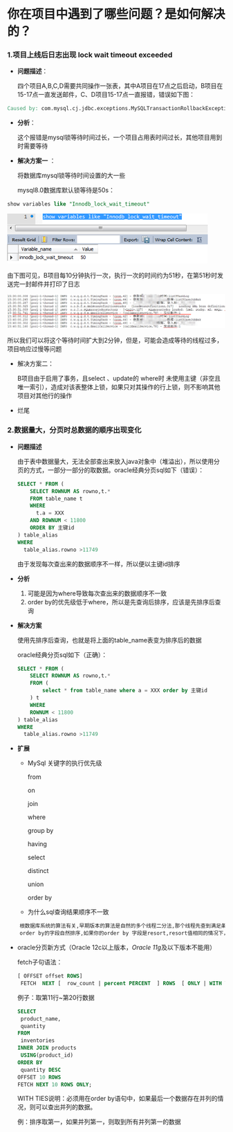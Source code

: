 # 你在项目中遇到了哪些问题？是如何解决的？

### 1.项目上线后日志出现 lock wait timeout exceeded

- **问题描述**：

  四个项目A,B,C,D需要共同操作一张表，其中A项目在17点之后启动，B项目在15-17点一直发送邮件，C、D项目15-17点一直报错，错误如下图：

```verilog
Caused by: com.mysql.cj.jdbc.exceptions.MySQLTransactionRollbackException: Lock wait timeout exceeded; try restarting transaction
```

- **分析**：

  这个报错是mysql锁等待时间过长，一个项目占用表时间过长，其他项目用到时需要等待

- **解决方案一** ：

  将数据库mysql锁等待时间设置的大一些

  mysql8.0数据库默认锁等待是50s：

```sql
show variables like "Innodb_lock_wait_timeout"
```

![](../img/项目问题及解决方案/155963742.jpg)

由下图可见，B项目每10分钟执行一次，执行一次的时间约为51秒，在第51秒时发送完一封邮件并打印了日志

![](../img/项目问题及解决方案/1559638281(1).jpg)

所以我们可以将这个等待时间扩大到2分钟，但是，可能会造成等待的线程过多，项目响应过慢等问题

- 解决方案二：

  B项目由于启用了事务，且select 、update的 where时 未使用主键（非空且唯一索引），造成对该表整体上锁，如果只对其操作的行上锁，则不影响其他项目对其他行的操作
  
- 烂尾



### 2.数据量大，分页时总数据的顺序出现变化

- **问题描述**

  由于表中数据量大，无法全部查出来放入java对象中（堆溢出），所以使用分页的方式，一部分一部分的取数据。oracle经典分页sql如下（错误）：

  ```sql
  SELECT * FROM (
      SELECT ROWNUM AS rowno,t.* 
      FROM table_name t
      WHERE
        t.a = XXX
      AND ROWNUM < 11800 
      ORDER BY 主键id 
  ) table_alias
  WHERE
    table_alias.rowno >11749
  ```

  由于发现每次查出来的数据顺序不一样，所以便以主键id排序

- **分析**

  1. 可能是因为where导致每次查出来的数据顺序不一致
  2. order by的优先级低于where，所以是先查询后排序，应该是先排序后查询

- **解决方案**

  使用先排序后查询，也就是将上面的table_name表变为排序后的数据

  oracle经典分页sql如下（正确）：

  ```sql
  SELECT * FROM (
      SELECT ROWNUM AS rowno,t.* 
      FROM (
          select * from table_name where a = XXX order by 主键id 
      ) t
      WHERE
   	  ROWNUM < 11800 
  ) table_alias
  WHERE
    table_alias.rowno >11749
  ```

  

- **扩展**

  - MySql 关键字的执行优先级

    from  

    on  

    join  

    where  

    group by  

    having  

    select  

    distinct  

    union  

    order by 

  - 为什么sql查询结果顺序不一致


```reStructuredText
	根数据库系统的算法有关,早期版本的算法是自然的多个线程二分法,那个线程先查到满足条件的数据就先输出出来,这样就是乱序的,后期经过改进按照主键自然排序输出。如果order by的值相同，一般是按自然排序，就是首个字符的字母或汉字的发音的首字母的s排序。
	order by的字段自然排序,如果你的order by 字段是resort,resort值相同的情况下，是可能有两种结果，一种就是你列出的随机排序，还有一种就是按主键来排序。这个问题不是固定的，还可能跟你的服务器性能都有关系，如果内存足够大，执行mysql的时候会提供足够大的缓冲池，也可能会出现另一种结果。
```

  - oracle分页新方式（Oracle 12c以上版本，*Oracle 11g*及以下版本不能用）

    [链接]: https://www.yiibai.com/oracle/oracle-fetch.html

    fetch子句语法：

    ```sql
    [ OFFSET offset ROWS]
     FETCH  NEXT [  row_count | percent PERCENT  ] ROWS  [ ONLY | WITH TIES ]
    ```

    例子：取第11行~第20行数据

    ```sql
    SELECT
     product_name,
     quantity
    FROM
     inventories
    INNER JOIN products
     USING(product_id)
    ORDER BY
     quantity DESC 
    OFFSET 10 ROWS 
    FETCH NEXT 10 ROWS ONLY;
    ```

    WITH TIES说明：必须用在order by语句中，如果最后一个数据存在并列的情况，则可以查出并列的数据。

    例：排序取第一，如果并列第一，则取到所有并列第一的数据